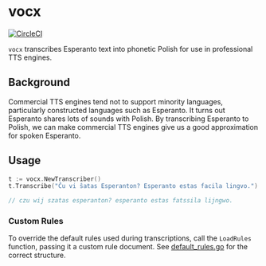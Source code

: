# vocx

[![CircleCI](https://circleci.com/gh/martinrue/vocx.svg?style=svg)](https://circleci.com/gh/martinrue/vocx)

`vocx` transcribes Esperanto text into phonetic Polish for use in professional TTS engines.

## Background

Commercial TTS engines tend not to support minority languages, particularly constructed languages such as Esperanto. It turns out Esperanto shares lots of sounds with Polish. By transcribing Esperanto to Polish, we can make commercial TTS engines give us a good approximation for spoken Esperanto.

## Usage

```go
t := vocx.NewTranscriber()
t.Transcribe("Ĉu vi ŝatas Esperanton? Esperanto estas facila lingvo.")

// czu wij szatas esperanton? esperanto estas fatssila lijngwo.
```

### Custom Rules

To override the default rules used during transcriptions, call the `LoadRules` function, passing it a custom rule document. See [default_rules.go](./default_rules.go) for the correct structure.
